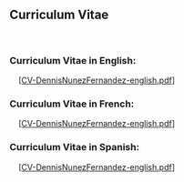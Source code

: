 <h2>Curriculum Vitae</h2>
<br/>
<h3>Curriculum Vitae in English:</h3>
<p> 
&nbsp &nbsp [<a href="CV-DennisNunezFernandez-english.pdf">CV-DennisNunezFernandez-english.pdf</a>]
</p>
<h3>Curriculum Vitae in French:</h3>
<p> 
&nbsp &nbsp [<a href="CV-DennisNunezFernandez-french.pdf">CV-DennisNunezFernandez-english.pdf</a>]
</p>
<h3>Curriculum Vitae in Spanish:</h3>
<p> 
&nbsp &nbsp [<a href="CV-DennisNunezFernandez-spanish.pdf">CV-DennisNunezFernandez-english.pdf</a>]
</p>
<br/>
